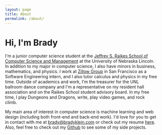 ```yaml
---
layout: page
title: About
permalink: /about/
---
```


# Hi, I'm Brady

I'm a junior computer science student at the [Jeffrey S. Raikes School of Computer Science and Management][raikes] at the University of Nebraska Lincoln.
In addition to my major in computer science, I also have minors in business, mathematics, and physics.
I work at [Zillow Group][zillow] in San Francisco as a Software Engineering intern, and I also tutor calculus and physics in my free time.
Outside of academics and work, I'm the treasurer for the UNL ballroom dance company and I'm a representative on my resident hall association and on the Raikes School student advisory board.
In my free time, I play Dungeons and Dragons, write, play video games, and rock climb.

My main area of interest in computer science is machine learning and web design (including both front-end and back-end work). 
I'd love for you to get in contact with me at [brady@bradyklein.com][email] or check out my resume [here][resume]. Also, feel free to check out my [Github][github] to see some of my side projects.

[raikes]: https://raikes.unl.edu
[zillow]: https://www.zillow.com
[email]: mailto:brady@bradyklein.com
[resume]: /docs/resume2018.pdf
[github]: https://github.com/bklein18
